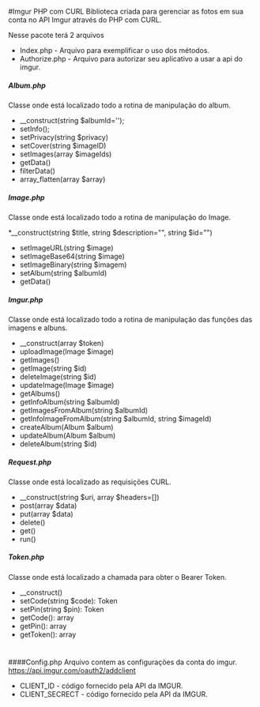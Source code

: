 #Imgur PHP com CURL
Biblioteca criada para gerenciar as fotos em sua conta no API Imgur através do PHP com CURL.

Nesse pacote terá 2 arquivos

* Index.php - Arquivo para exemplificar o uso dos métodos.
* Authorize.php - Arquivo para autorizar seu aplicativo a usar a api do imgur.

##### Album.php
Classe onde está localizado todo a rotina de manipulação do album.

* __construct(string $albumId='');
* setInfo();
* setPrivacy(string $privacy)
* setCover(string $imageID)
* setImages(array $imageIds)
* getData()
* filterData()
* array_flatten(array $array)

##### Image.php
Classe onde está localizado todo a rotina de manipulação do Image.

*__construct(string $title, string $description="", string $id="")
* setImageURL(string $image)
* setImageBase64(string $image)
* setImageBinary(string $imagem)
* setAlbum(string $albumId)
* getData()

##### Imgur.php
Classe onde está localizado todo a rotina de manipulação das funções das imagens e albuns.

* __construct(array $token)
* uploadImage(Image $image)
* getImages()
* getImage(string $id)
* deleteImage(string $id)
* updateImage(Image $image)
* getAlbums()
* getInfoAlbum(string $albumId)
* getImagesFromAlbum(string $albumId)
* getInfoImageFromAlbum(string $albumId, string $imageId)
* createAlbum(Album $album)
* updateAlbum(Album $album)
* deleteAlbum(string $id)

##### Request.php
Classe onde está localizado as requisições CURL.

* __construct(string $uri, array $headers=[])
* post(array $data)
* put(array $data)
* delete()
* get()
* run()

##### Token.php

Classe onde está localizado a chamada para obter o Bearer Token.

* __construct()
* setCode(string $code): Token
* setPin(string $pin): Token
* getCode(): array
* getPin(): array
* getToken(): array

#
####Config.php
Arquivo contem as configurações da conta do imgur.
https://api.imgur.com/oauth2/addclient

* CLIENT_ID - código fornecido pela API da IMGUR.
* CLIENT_SECRECT - código fornecido pela API da IMGUR.
